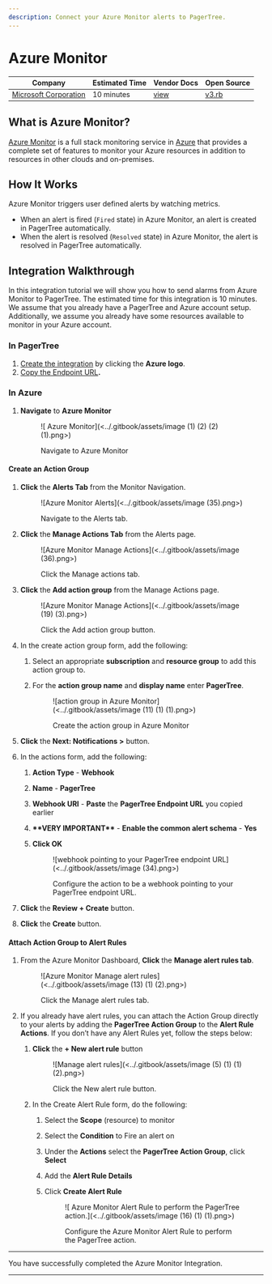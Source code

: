 ```yaml
---
description: Connect your Azure Monitor alerts to PagerTree.
---
```


# Azure Monitor

| Company                                                                      | Estimated Time | Vendor Docs                                                                                            | Open Source                                                                                                                       |
| ---------------------------------------------------------------------------- | -------------- | ------------------------------------------------------------------------------------------------------ | --------------------------------------------------------------------------------------------------------------------------------- |
| [Microsoft Corporation](https://azure.microsoft.com/en-us/services/monitor/) | 10 minutes     | [view](https://docs.microsoft.com/en-us/azure/azure-monitor/platform/alerts-common-schema-definitions) | [v3.rb](https://github.com/PagerTree/pager\_tree-integrations/blob/main/app/models/pager\_tree/integrations/azure\_monitor/v3.rb) |

## What is Azure Monitor?

[Azure Monitor](https://azure.microsoft.com/en-us/services/monitor/) is a full stack monitoring service in [Azure](https://azure.microsoft.com/) that provides a complete set of features to monitor your Azure resources in addition to resources in other clouds and on-premises.

## How It Works

Azure Monitor triggers user defined alerts by watching metrics.

* When an alert is fired (`Fired` state) in Azure Monitor, an alert is created in PagerTree automatically.
* When the alert is resolved (`Resolved` state) in Azure Monitor, the alert is resolved in PagerTree automatically.

## Integration Walkthrough

In this integration tutorial we will show you how to send alarms from Azure Monitor to PagerTree. The estimated time for this integration is 10 minutes. We assume that you already have a PagerTree and Azure account setup. Additionally, we assume you already have some resources available to monitor in your Azure account.

### In PagerTree

1. [Create the integration](introduction.md#create-an-integration) by clicking the **Azure logo**.
2. [Copy the Endpoint URL](introduction.md#copy-the-endpoint-url)**.**

### **In Azure**

1.  **Navigate** to **Azure Monitor**

    <figure>![ Azure Monitor](<../.gitbook/assets/image (1) (2) (2) (1).png>)<figcaption><p>Navigate to Azure Monitor</p></figcaption></figure>

#### **Create an Action Group**

1.  **Click** the **Alerts Tab** from the Monitor Navigation.

    <figure>![Azure Monitor Alerts](<../.gitbook/assets/image (35).png>)<figcaption><p>Navigate to the Alerts tab.</p></figcaption></figure>
2.  **Click** the **Manage Actions Tab** from the Alerts page.

    <figure>![Azure Monitor Manage Actions](<../.gitbook/assets/image (36).png>)<figcaption><p>Click the Manage actions tab.</p></figcaption></figure>
3.  **Click** the **Add action group** from the Manage Actions page.

    <figure>![Azure Monitor Manage Actions](<../.gitbook/assets/image (19) (3).png>)<figcaption><p>Click the Add action group button.</p></figcaption></figure>
4. In the create action group form, add the following:
   1. Select an appropriate **subscription** and **resource group** to add this action group to.
   2.  For the **action group name** and **display name** enter **PagerTree**.

       <figure>![action group in Azure Monitor](<../.gitbook/assets/image (11) (1) (1).png>)<figcaption><p>Create the action group in Azure Monitor</p></figcaption></figure>
5. **Click** the **Next: Notifications >** button.
6. In the actions form, add the following:
   1. **Action Type** - **Webhook**
   2. **Name** - **PagerTree**
   3. **Webhook URI** - **Paste** the **PagerTree Endpoint URL** you copied earlier
   4. **\*\*VERY IMPORTANT\*\*** - **Enable the common alert schema** - **Yes**
   5.  **Click OK**

       <figure>![webhook pointing to your PagerTree endpoint URL](<../.gitbook/assets/image (34).png>)<figcaption><p>Configure the action to be a webhook pointing to your PagerTree endpoint URL.</p></figcaption></figure>
7. **Click** the **Review + Create** button.
8. **Click** the **Create** button.

#### **Attach Action Group to Alert Rules**

1.  From the Azure Monitor Dashboard, **Click** the **Manage alert rules tab**.

    <figure>![Azure Monitor Manage alert rules](<../.gitbook/assets/image (13) (1) (2).png>)<figcaption><p>Click the Manage alert rules tab.</p></figcaption></figure>
2. If you already have alert rules, you can attach the Action Group directly to your alerts by adding the **PagerTree Action Group** to the **Alert Rule Actions**. If you don’t have any Alert Rules yet, follow the steps below:
   1.  **Click** the **+ New alert rule** button

       <figure>![Manage alert rules](<../.gitbook/assets/image (5) (1) (1) (2).png>)<figcaption><p>Click the New alert rule button.</p></figcaption></figure>
   2. In the Create Alert Rule form, do the following:
      1. Select the **Scope** (resource) to monitor
      2. Select the **Condition** to Fire an alert on
      3. Under the **Actions** select the **PagerTree Action Group**, click **Select**
      4. Add the **Alert Rule Details**
      5.  Click **Create Alert Rule**

          <figure>![ Azure Monitor Alert Rule to perform the PagerTree action.](<../.gitbook/assets/image (16) (1) (1).png>)<figcaption><p>Configure the Azure Monitor Alert Rule to perform the PagerTree action.</p></figcaption></figure>

***

You have successfully completed the Azure Monitor Integration.

***
